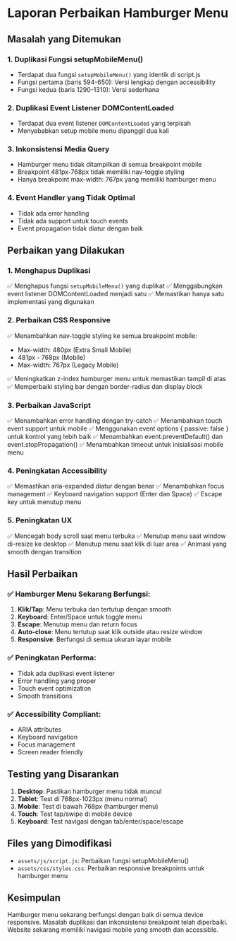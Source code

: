 # Laporan Perbaikan Hamburger Menu

## Masalah yang Ditemukan

### 1. Duplikasi Fungsi setupMobileMenu()
- Terdapat dua fungsi `setupMobileMenu()` yang identik di script.js
- Fungsi pertama (baris 594-650): Versi lengkap dengan accessibility
- Fungsi kedua (baris 1290-1310): Versi sederhana

### 2. Duplikasi Event Listener DOMContentLoaded
- Terdapat dua event listener `DOMContentLoaded` yang terpisah
- Menyebabkan setup mobile menu dipanggil dua kali

### 3. Inkonsistensi Media Query
- Hamburger menu tidak ditampilkan di semua breakpoint mobile
- Breakpoint 481px-768px tidak memiliki nav-toggle styling
- Hanya breakpoint max-width: 767px yang memiliki hamburger menu

### 4. Event Handler yang Tidak Optimal
- Tidak ada error handling
- Tidak ada support untuk touch events
- Event propagation tidak diatur dengan baik

## Perbaikan yang Dilakukan

### 1. Menghapus Duplikasi
✅ Menghapus fungsi `setupMobileMenu()` yang duplikat
✅ Menggabungkan event listener DOMContentLoaded menjadi satu
✅ Memastikan hanya satu implementasi yang digunakan

### 2. Perbaikan CSS Responsive
✅ Menambahkan nav-toggle styling ke semua breakpoint mobile:
- Max-width: 480px (Extra Small Mobile)
- 481px - 768px (Mobile)
- Max-width: 767px (Legacy Mobile)

✅ Meningkatkan z-index hamburger menu untuk memastikan tampil di atas
✅ Memperbaiki styling bar dengan border-radius dan display block

### 3. Perbaikan JavaScript
✅ Menambahkan error handling dengan try-catch
✅ Menambahkan touch event support untuk mobile
✅ Menggunakan event options { passive: false } untuk kontrol yang lebih baik
✅ Menambahkan event.preventDefault() dan event.stopPropagation()
✅ Menambahkan timeout untuk inisialisasi mobile menu

### 4. Peningkatan Accessibility
✅ Memastikan aria-expanded diatur dengan benar
✅ Menambahkan focus management
✅ Keyboard navigation support (Enter dan Space)
✅ Escape key untuk menutup menu

### 5. Peningkatan UX
✅ Mencegah body scroll saat menu terbuka
✅ Menutup menu saat window di-resize ke desktop
✅ Menutup menu saat klik di luar area
✅ Animasi yang smooth dengan transition

## Hasil Perbaikan

### ✅ Hamburger Menu Sekarang Berfungsi:
1. **Klik/Tap**: Menu terbuka dan tertutup dengan smooth
2. **Keyboard**: Enter/Space untuk toggle menu
3. **Escape**: Menutup menu dan return focus
4. **Auto-close**: Menu tertutup saat klik outside atau resize window
5. **Responsive**: Berfungsi di semua ukuran layar mobile

### ✅ Peningkatan Performa:
- Tidak ada duplikasi event listener
- Error handling yang proper
- Touch event optimization
- Smooth transitions

### ✅ Accessibility Compliant:
- ARIA attributes
- Keyboard navigation
- Focus management
- Screen reader friendly

## Testing yang Disarankan

1. **Desktop**: Pastikan hamburger menu tidak muncul
2. **Tablet**: Test di 768px-1023px (menu normal)
3. **Mobile**: Test di bawah 768px (hamburger menu)
4. **Touch**: Test tap/swipe di mobile device
5. **Keyboard**: Test navigasi dengan tab/enter/space/escape

## Files yang Dimodifikasi

- `assets/js/script.js`: Perbaikan fungsi setupMobileMenu()
- `assets/css/styles.css`: Perbaikan responsive breakpoints untuk hamburger menu

## Kesimpulan

Hamburger menu sekarang berfungsi dengan baik di semua device responsive. Masalah duplikasi dan inkonsistensi breakpoint telah diperbaiki. Website sekarang memiliki navigasi mobile yang smooth dan accessible.
